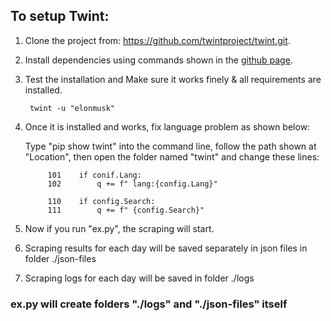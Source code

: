 ## To setup Twint:


1. Clone the project from: https://github.com/twintproject/twint.git.
2. Install dependencies using commands shown in the [github page](https://github.com/twintproject/twint.git). 
3. Test the installation and Make sure it works finely & all requirements are installed.
   ```
   	twint -u "elonmusk"
   ```
5. Once it is installed and works, fix language problem as shown below:
	
	Type "pip show twint" into the command line, follow the path shown at "Location", then open the folder named "twint" and change these lines:
   ```
		101    if conif.Lang:
		102        q += f" lang:{config.Lang}"
		
		110    if config.Search:
		111        q += f" {config.Search}"
   ```
5. Now if you run "ex.py", the scraping will start. 
6. Scraping results for each day will be saved separately in json files in folder ./json-files
7. Scraping logs for each day will be saved in folder ./logs

### ex.py will create folders "./logs" and "./json-files" itself
